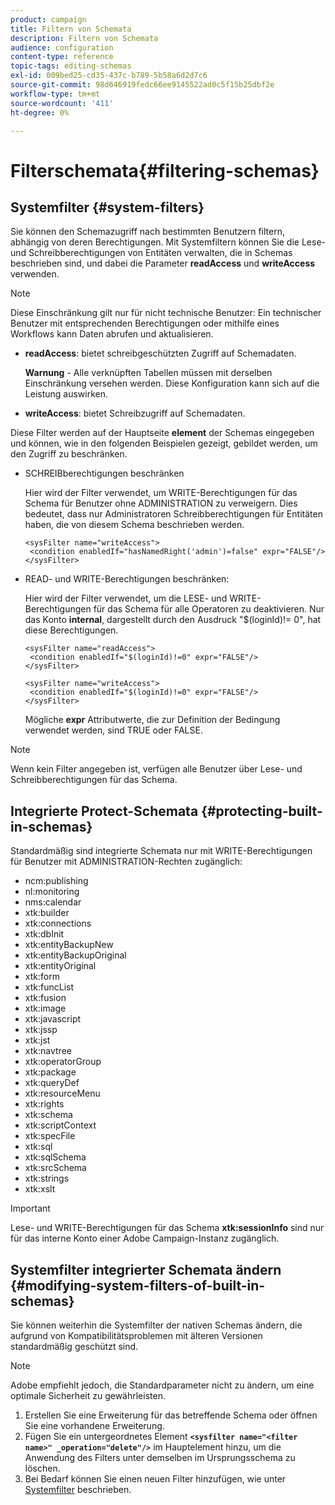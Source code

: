 ```yaml
---
product: campaign
title: Filtern von Schemata
description: Filtern von Schemata
audience: configuration
content-type: reference
topic-tags: editing-schemas
exl-id: 009bed25-cd35-437c-b789-5b58a6d2d7c6
source-git-commit: 98d646919fedc66ee9145522ad0c5f15b25dbf2e
workflow-type: tm+mt
source-wordcount: '411'
ht-degree: 0%

---
```


# Filterschemata{#filtering-schemas}

## Systemfilter {#system-filters}

Sie können den Schemazugriff nach bestimmten Benutzern filtern, abhängig von deren Berechtigungen. Mit Systemfiltern können Sie die Lese- und Schreibberechtigungen von Entitäten verwalten, die in Schemas beschrieben sind, und dabei die Parameter **readAccess** und **writeAccess** verwenden.

>[!NOTE]
>
>Diese Einschränkung gilt nur für nicht technische Benutzer: Ein technischer Benutzer mit entsprechenden Berechtigungen oder mithilfe eines Workflows kann Daten abrufen und aktualisieren.

* **readAccess**: bietet schreibgeschützten Zugriff auf Schemadaten.

   **Warnung**  - Alle verknüpften Tabellen müssen mit derselben Einschränkung versehen werden. Diese Konfiguration kann sich auf die Leistung auswirken.

* **writeAccess**: bietet Schreibzugriff auf Schemadaten.

Diese Filter werden auf der Hauptseite **element** der Schemas eingegeben und können, wie in den folgenden Beispielen gezeigt, gebildet werden, um den Zugriff zu beschränken.

* SCHREIBberechtigungen beschränken

   Hier wird der Filter verwendet, um WRITE-Berechtigungen für das Schema für Benutzer ohne ADMINISTRATION zu verweigern. Dies bedeutet, dass nur Administratoren Schreibberechtigungen für Entitäten haben, die von diesem Schema beschrieben werden.

   ```
   <sysFilter name="writeAccess">      
    <condition enabledIf="hasNamedRight('admin')=false" expr="FALSE"/>    
   </sysFilter>
   ```

* READ- und WRITE-Berechtigungen beschränken:

   Hier wird der Filter verwendet, um die LESE- und WRITE-Berechtigungen für das Schema für alle Operatoren zu deaktivieren. Nur das Konto **internal**, dargestellt durch den Ausdruck &quot;$(loginId)!= 0&quot;, hat diese Berechtigungen.

   ```
   <sysFilter name="readAccess"> 
    <condition enabledIf="$(loginId)!=0" expr="FALSE"/>
   </sysFilter>
   
   <sysFilter name="writeAccess">  
    <condition enabledIf="$(loginId)!=0" expr="FALSE"/>
   </sysFilter>
   ```

   Mögliche **expr** Attributwerte, die zur Definition der Bedingung verwendet werden, sind TRUE oder FALSE.

>[!NOTE]
>
>Wenn kein Filter angegeben ist, verfügen alle Benutzer über Lese- und Schreibberechtigungen für das Schema.

## Integrierte Protect-Schemata {#protecting-built-in-schemas}

Standardmäßig sind integrierte Schemata nur mit WRITE-Berechtigungen für Benutzer mit ADMINISTRATION-Rechten zugänglich:

* ncm:publishing
* nl:monitoring
* nms:calendar
* xtk:builder
* xtk:connections
* xtk:dbInit
* xtk:entityBackupNew
* xtk:entityBackupOriginal
* xtk:entityOriginal
* xtk:form
* xtk:funcList
* xtk:fusion
* xtk:image
* xtk:javascript
* xtk:jssp
* xtk:jst
* xtk:navtree
* xtk:operatorGroup
* xtk:package
* xtk:queryDef
* xtk:resourceMenu
* xtk:rights
* xtk:schema
* xtk:scriptContext
* xtk:specFile
* xtk:sql
* xtk:sqlSchema
* xtk:srcSchema
* xtk:strings
* xtk:xslt

>[!IMPORTANT]
>
>Lese- und WRITE-Berechtigungen für das Schema **xtk:sessionInfo** sind nur für das interne Konto einer Adobe Campaign-Instanz zugänglich.

## Systemfilter integrierter Schemata ändern {#modifying-system-filters-of-built-in-schemas}

Sie können weiterhin die Systemfilter der nativen Schemas ändern, die aufgrund von Kompatibilitätsproblemen mit älteren Versionen standardmäßig geschützt sind.

>[!NOTE]
>
>Adobe empfiehlt jedoch, die Standardparameter nicht zu ändern, um eine optimale Sicherheit zu gewährleisten.

1. Erstellen Sie eine Erweiterung für das betreffende Schema oder öffnen Sie eine vorhandene Erweiterung.
1. Fügen Sie ein untergeordnetes Element **`<sysfilter name="<filter name>" _operation="delete"/>`** im Hauptelement hinzu, um die Anwendung des Filters unter demselben im Ursprungsschema zu löschen.
1. Bei Bedarf können Sie einen neuen Filter hinzufügen, wie unter [Systemfilter](#system-filters) beschrieben.
